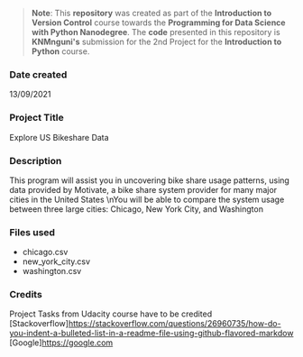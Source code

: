 >**Note**: This **repository** was created as part of the **Introduction to Version Control** course towards the **Programming for Data Science with Python Nanodegree**. The **code** presented in this repository is **KNMnguni's** submission for the 2nd Project for the **Introduction to Python** course.  

### Date created
13/09/2021 

### Project Title
Explore US Bikeshare Data

### Description
This program will assist you in uncovering bike share usage patterns, using data provided by Motivate, a bike share system provider for many major cities in the United States \nYou will be able to compare the system usage between three large cities: Chicago, New York City, and Washington

### Files used
* chicago.csv
* new_york_city.csv
* washington.csv

### Credits
Project Tasks from Udacity course have to be credited
[Stackoverflow]https://stackoverflow.com/questions/26960735/how-do-you-indent-a-bulleted-list-in-a-readme-file-using-github-flavored-markdow
[Google]https://google.com
